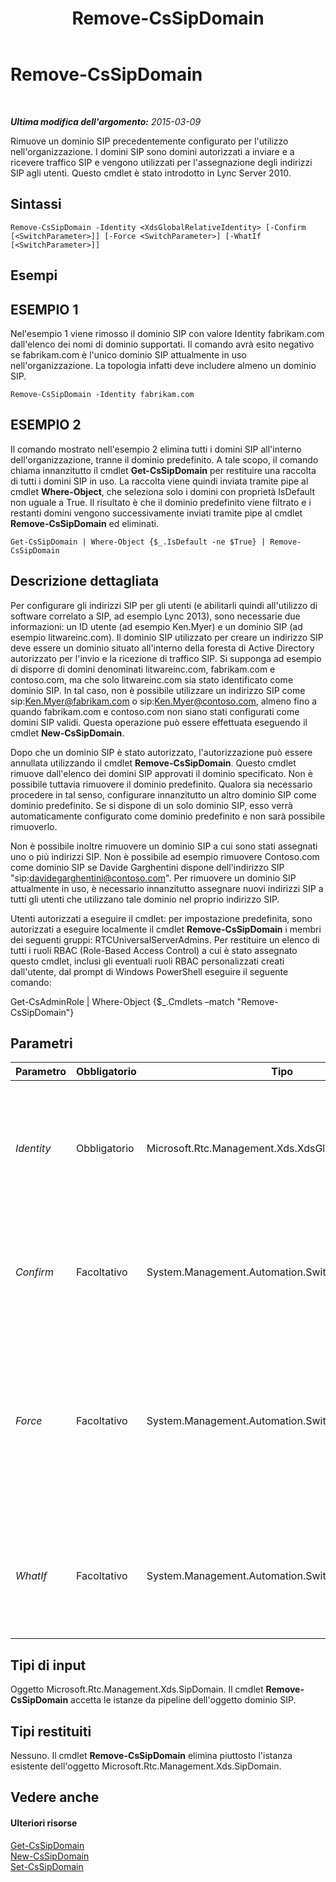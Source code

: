 ﻿---
title: Remove-CsSipDomain
TOCTitle: Remove-CsSipDomain
ms:assetid: cccd344f-7744-46c5-b1e1-ca4e8a29772c
ms:mtpsurl: https://technet.microsoft.com/it-it/library/Gg398865(v=OCS.15)
ms:contentKeyID: 49301992
ms.date: 08/24/2015
mtps_version: v=OCS.15
ms.translationtype: HT
---

# Remove-CsSipDomain

 

_**Ultima modifica dell'argomento:** 2015-03-09_

Rimuove un dominio SIP precedentemente configurato per l'utilizzo nell'organizzazione. I domini SIP sono domini autorizzati a inviare e a ricevere traffico SIP e vengono utilizzati per l'assegnazione degli indirizzi SIP agli utenti. Questo cmdlet è stato introdotto in Lync Server 2010.

## Sintassi

    Remove-CsSipDomain -Identity <XdsGlobalRelativeIdentity> [-Confirm [<SwitchParameter>]] [-Force <SwitchParameter>] [-WhatIf [<SwitchParameter>]]

## Esempi

## ESEMPIO 1

Nel'esempio 1 viene rimosso il dominio SIP con valore Identity fabrikam.com dall'elenco dei nomi di dominio supportati. Il comando avrà esito negativo se fabrikam.com è l'unico dominio SIP attualmente in uso nell'organizzazione. La topologia infatti deve includere almeno un dominio SIP.

    Remove-CsSipDomain -Identity fabrikam.com

## ESEMPIO 2

Il comando mostrato nell'esempio 2 elimina tutti i domini SIP all'interno dell'organizzazione, tranne il dominio predefinito. A tale scopo, il comando chiama innanzitutto il cmdlet **Get-CsSipDomain** per restituire una raccolta di tutti i domini SIP in uso. La raccolta viene quindi inviata tramite pipe al cmdlet **Where-Object**, che seleziona solo i domini con proprietà IsDefault non uguale a True. Il risultato è che il dominio predefinito viene filtrato e i restanti domini vengono successivamente inviati tramite pipe al cmdlet **Remove-CsSipDomain** ed eliminati.

    Get-CsSipDomain | Where-Object {$_.IsDefault -ne $True} | Remove-CsSipDomain

## Descrizione dettagliata

Per configurare gli indirizzi SIP per gli utenti (e abilitarli quindi all'utilizzo di software correlato a SIP, ad esempio Lync 2013), sono necessarie due informazioni: un ID utente (ad esempio Ken.Myer) e un dominio SIP (ad esempio litwareinc.com). Il dominio SIP utilizzato per creare un indirizzo SIP deve essere un dominio situato all'interno della foresta di Active Directory autorizzato per l'invio e la ricezione di traffico SIP. Si supponga ad esempio di disporre di domini denominati litwareinc.com, fabrikam.com e contoso.com, ma che solo litwareinc.com sia stato identificato come dominio SIP. In tal caso, non è possibile utilizzare un indirizzo SIP come sip:Ken.Myer@fabrikam.com o sip:Ken.Myer@contoso.com, almeno fino a quando fabrikam.com e contoso.com non siano stati configurati come domini SIP validi. Questa operazione può essere effettuata eseguendo il cmdlet **New-CsSipDomain**.

Dopo che un dominio SIP è stato autorizzato, l'autorizzazione può essere annullata utilizzando il cmdlet **Remove-CsSipDomain**. Questo cmdlet rimuove dall'elenco dei domini SIP approvati il dominio specificato. Non è possibile tuttavia rimuovere il dominio predefinito. Qualora sia necessario procedere in tal senso, configurare innanzitutto un altro dominio SIP come dominio predefinito. Se si dispone di un solo dominio SIP, esso verrà automaticamente configurato come dominio predefinito e non sarà possibile rimuoverlo.

Non è possibile inoltre rimuovere un dominio SIP a cui sono stati assegnati uno o più indirizzi SIP. Non è possibile ad esempio rimuovere Contoso.com come dominio SIP se Davide Garghentini dispone dell'indirizzo SIP "sip:davidegarghentini@contoso.com". Per rimuovere un dominio SIP attualmente in uso, è necessario innanzitutto assegnare nuovi indirizzi SIP a tutti gli utenti che utilizzano tale dominio nel proprio indirizzo SIP.

Utenti autorizzati a eseguire il cmdlet: per impostazione predefinita, sono autorizzati a eseguire localmente il cmdlet **Remove-CsSipDomain** i membri dei seguenti gruppi: RTCUniversalServerAdmins. Per restituire un elenco di tutti i ruoli RBAC (Role-Based Access Control) a cui è stato assegnato questo cmdlet, inclusi gli eventuali ruoli RBAC personalizzati creati dall'utente, dal prompt di Windows PowerShell eseguire il seguente comando:

Get-CsAdminRole | Where-Object {$\_.Cmdlets –match "Remove-CsSipDomain"}

## Parametri


<table>
<colgroup>
<col style="width: 25%" />
<col style="width: 25%" />
<col style="width: 25%" />
<col style="width: 25%" />
</colgroup>
<thead>
<tr class="header">
<th>Parametro</th>
<th>Obbligatorio</th>
<th>Tipo</th>
<th>Descrizione</th>
</tr>
</thead>
<tbody>
<tr class="odd">
<td><p><em>Identity</em></p></td>
<td><p>Obbligatorio</p></td>
<td><p>Microsoft.Rtc.Management.Xds.XdsGlobalRelativeIdentity</p></td>
<td><p>Nome di dominio completo (FQDN) del dominio SIP da rimuovere, ad esempio -Identity fabrikam.com.</p></td>
</tr>
<tr class="even">
<td><p><em>Confirm</em></p></td>
<td><p>Facoltativo</p></td>
<td><p>System.Management.Automation.SwitchParameter</p></td>
<td><p>Viene visualizzata una richiesta di conferma prima di eseguire il comando.</p></td>
</tr>
<tr class="odd">
<td><p><em>Force</em></p></td>
<td><p>Facoltativo</p></td>
<td><p>System.Management.Automation.SwitchParameter</p></td>
<td><p>Consente di evitare la visualizzazione di qualunque messaggio di errore non grave che potrebbe essere generato nel corso dell'esecuzione del comando.</p></td>
</tr>
<tr class="even">
<td><p><em>WhatIf</em></p></td>
<td><p>Facoltativo</p></td>
<td><p>System.Management.Automation.SwitchParameter</p></td>
<td><p>Descrive ciò che accadrebbe se si eseguisse il comando senza eseguirlo realmente.</p></td>
</tr>
</tbody>
</table>


## Tipi di input

Oggetto Microsoft.Rtc.Management.Xds.SipDomain. Il cmdlet **Remove-CsSipDomain** accetta le istanze da pipeline dell'oggetto dominio SIP.

## Tipi restituiti

Nessuno. Il cmdlet **Remove-CsSipDomain** elimina piuttosto l'istanza esistente dell'oggetto Microsoft.Rtc.Management.Xds.SipDomain.

## Vedere anche

#### Ulteriori risorse

[Get-CsSipDomain](get-cssipdomain.md)  
[New-CsSipDomain](new-cssipdomain.md)  
[Set-CsSipDomain](set-cssipdomain.md)

